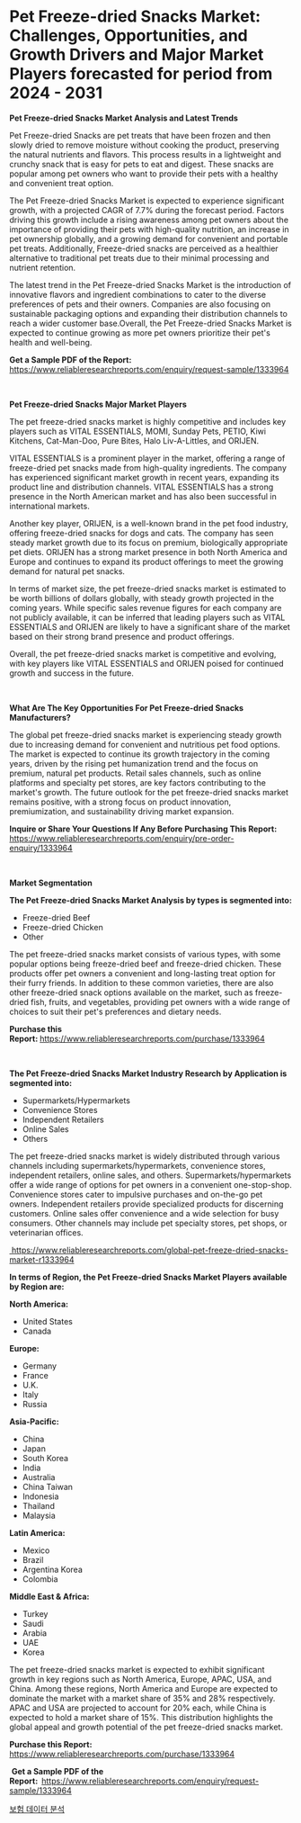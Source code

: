 <p><h1>Pet Freeze-dried Snacks Market: Challenges, Opportunities, and Growth Drivers and Major Market Players forecasted for period from 2024 - 2031</h1></p><p><strong>Pet Freeze-dried Snacks Market Analysis and Latest Trends</strong></p>
<p><p>Pet Freeze-dried Snacks are pet treats that have been frozen and then slowly dried to remove moisture without cooking the product, preserving the natural nutrients and flavors. This process results in a lightweight and crunchy snack that is easy for pets to eat and digest. These snacks are popular among pet owners who want to provide their pets with a healthy and convenient treat option.</p><p>The Pet Freeze-dried Snacks Market is expected to experience significant growth, with a projected CAGR of 7.7% during the forecast period. Factors driving this growth include a rising awareness among pet owners about the importance of providing their pets with high-quality nutrition, an increase in pet ownership globally, and a growing demand for convenient and portable pet treats. Additionally, Freeze-dried snacks are perceived as a healthier alternative to traditional pet treats due to their minimal processing and nutrient retention.</p><p>The latest trend in the Pet Freeze-dried Snacks Market is the introduction of innovative flavors and ingredient combinations to cater to the diverse preferences of pets and their owners. Companies are also focusing on sustainable packaging options and expanding their distribution channels to reach a wider customer base.Overall, the Pet Freeze-dried Snacks Market is expected to continue growing as more pet owners prioritize their pet's health and well-being.</p></p>
<p><strong>Get a Sample PDF of the Report:&nbsp;</strong> <a href="https://www.reliableresearchreports.com/enquiry/request-sample/1333964">https://www.reliableresearchreports.com/enquiry/request-sample/1333964</a></p>
<p>&nbsp;</p>
<p><strong>Pet Freeze-dried Snacks Major Market Players</strong></p>
<p><p>The pet freeze-dried snacks market is highly competitive and includes key players such as VITAL ESSENTIALS, MOMI, Sunday Pets, PETIO, Kiwi Kitchens, Cat-Man-Doo, Pure Bites, Halo Liv-A-Littles, and ORIJEN.</p><p>VITAL ESSENTIALS is a prominent player in the market, offering a range of freeze-dried pet snacks made from high-quality ingredients. The company has experienced significant market growth in recent years, expanding its product line and distribution channels. VITAL ESSENTIALS has a strong presence in the North American market and has also been successful in international markets.</p><p>Another key player, ORIJEN, is a well-known brand in the pet food industry, offering freeze-dried snacks for dogs and cats. The company has seen steady market growth due to its focus on premium, biologically appropriate pet diets. ORIJEN has a strong market presence in both North America and Europe and continues to expand its product offerings to meet the growing demand for natural pet snacks.</p><p>In terms of market size, the pet freeze-dried snacks market is estimated to be worth billions of dollars globally, with steady growth projected in the coming years. While specific sales revenue figures for each company are not publicly available, it can be inferred that leading players such as VITAL ESSENTIALS and ORIJEN are likely to have a significant share of the market based on their strong brand presence and product offerings.</p><p>Overall, the pet freeze-dried snacks market is competitive and evolving, with key players like VITAL ESSENTIALS and ORIJEN poised for continued growth and success in the future.</p></p>
<p>&nbsp;</p>
<p><strong>What Are The Key Opportunities For Pet Freeze-dried Snacks Manufacturers?</strong></p>
<p><p>The global pet freeze-dried snacks market is experiencing steady growth due to increasing demand for convenient and nutritious pet food options. The market is expected to continue its growth trajectory in the coming years, driven by the rising pet humanization trend and the focus on premium, natural pet products. Retail sales channels, such as online platforms and specialty pet stores, are key factors contributing to the market's growth. The future outlook for the pet freeze-dried snacks market remains positive, with a strong focus on product innovation, premiumization, and sustainability driving market expansion.</p></p>
<p><strong>Inquire or Share Your Questions If Any Before Purchasing This Report:</strong> <a href="https://www.reliableresearchreports.com/enquiry/pre-order-enquiry/1333964">https://www.reliableresearchreports.com/enquiry/pre-order-enquiry/1333964</a></p>
<p>&nbsp;</p>
<p><strong>Market Segmentation</strong></p>
<p><strong>The Pet Freeze-dried Snacks Market Analysis by types is segmented into:</strong></p>
<p><ul><li>Freeze-dried Beef</li><li>Freeze-dried Chicken</li><li>Other</li></ul></p>
<p><p>The pet freeze-dried snacks market consists of various types, with some popular options being freeze-dried beef and freeze-dried chicken. These products offer pet owners a convenient and long-lasting treat option for their furry friends. In addition to these common varieties, there are also other freeze-dried snack options available on the market, such as freeze-dried fish, fruits, and vegetables, providing pet owners with a wide range of choices to suit their pet's preferences and dietary needs.</p></p>
<p><strong>Purchase this Report:&nbsp;</strong><a href="https://www.reliableresearchreports.com/purchase/1333964">https://www.reliableresearchreports.com/purchase/1333964</a></p>
<p>&nbsp;</p>
<p><strong>The Pet Freeze-dried Snacks Market Industry Research by Application is segmented into:</strong></p>
<p><ul><li>Supermarkets/Hypermarkets</li><li>Convenience Stores</li><li>Independent Retailers</li><li>Online Sales</li><li>Others</li></ul></p>
<p><p>The pet freeze-dried snacks market is widely distributed through various channels including supermarkets/hypermarkets, convenience stores, independent retailers, online sales, and others. Supermarkets/hypermarkets offer a wide range of options for pet owners in a convenient one-stop-shop. Convenience stores cater to impulsive purchases and on-the-go pet owners. Independent retailers provide specialized products for discerning customers. Online sales offer convenience and a wide selection for busy consumers. Other channels may include pet specialty stores, pet shops, or veterinarian offices.</p></p>
<p><a href="https://www.reliableresearchreports.com/global-pet-freeze-dried-snacks-market-r1333964">&nbsp;https://www.reliableresearchreports.com/global-pet-freeze-dried-snacks-market-r1333964</a></p>
<p><strong>In terms of Region, the Pet Freeze-dried Snacks Market Players available by Region are:</strong></p>
<p>
    <p> <strong> North America: </strong>
        <ul>
            <li>United States</li>
            <li>Canada</li>
        </ul>
        </p> 
    <p> <strong> Europe: </strong>
        <ul>
            <li>Germany</li>
            <li>France</li>
            <li>U.K.</li>
            <li>Italy</li>
            <li>Russia</li>
        </ul>
        </p> 
    <p> <strong> Asia-Pacific: </strong>
        <ul>
            <li>China</li>
            <li>Japan</li>
            <li>South Korea</li>
            <li>India</li>
            <li>Australia</li>
            <li>China Taiwan</li>
            <li>Indonesia</li>
            <li>Thailand</li>
            <li>Malaysia</li>
        </ul>
        </p> 
    <p> <strong> Latin America: </strong>
        <ul>
            <li>Mexico</li>
            <li>Brazil</li>
            <li>Argentina Korea</li>
            <li>Colombia</li>
        </ul>
        </p> 
    <p> <strong> Middle East & Africa: </strong>
        <ul>
            <li>Turkey</li>
            <li>Saudi</li>
            <li>Arabia</li>
            <li>UAE</li>
            <li>Korea</li>
        </ul>
    </p>
    </p>
<p><p>The pet freeze-dried snacks market is expected to exhibit significant growth in key regions such as North America, Europe, APAC, USA, and China. Among these regions, North America and Europe are expected to dominate the market with a market share of 35% and 28% respectively. APAC and USA are projected to account for 20% each, while China is expected to hold a market share of 15%. This distribution highlights the global appeal and growth potential of the pet freeze-dried snacks market.</p></p>
<p><strong>Purchase this Report: </strong><a href="https://www.reliableresearchreports.com/purchase/1333964">https://www.reliableresearchreports.com/purchase/1333964</a></p>
<p>&nbsp;<strong>Get a Sample PDF of the Report:&nbsp;&nbsp;</strong><a href="https://www.reliableresearchreports.com/enquiry/request-sample/1333964">https://www.reliableresearchreports.com/enquiry/request-sample/1333964</a></p>
<p><strong></strong></p>
<p><p><a href="https://github.com/JosefaRice/Market-Research-Report-List-2/blob/main/8762392182685.md">보험 데이터 분석</a></p></p>